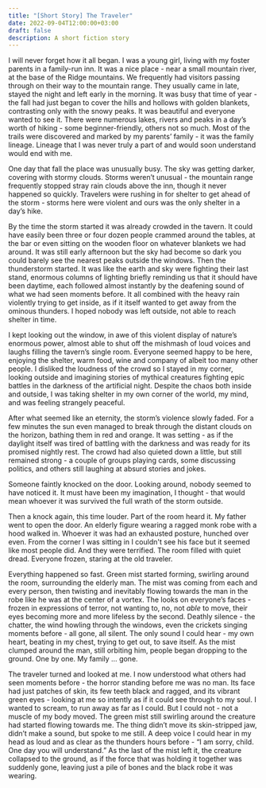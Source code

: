```yaml
---
title: "[Short Story] The Traveler"
date: 2022-09-04T12:00:00+03:00
draft: false
description: A short fiction story
---
```


I will never forget how it all began. I was a young girl, living with my foster parents in a family-run inn. It was a nice place - near a small mountain river, at the base of the Ridge mountains. We frequently had visitors passing through on their way to the mountain range. They usually came in late, stayed the night and left early in the morning. It was busy that time of year - the fall had just began to cover the hills and hollows with golden blankets, contrasting only with the snowy peaks. It was beautiful and everyone wanted to see it. There were numerous lakes, rivers and peaks in a day’s worth of hiking - some beginner-friendly, others not so much. Most of the trails were discovered and marked by my parents’ family - it was the family lineage. Lineage that I was never truly a part of and would soon understand would end with me.

One day that fall the place was unusually busy. The sky was getting darker, covering with stormy clouds. Storms weren’t unusual - the mountain range frequently stopped stray rain clouds above the inn, though it never happened so quickly. Travelers were rushing in for shelter to get ahead of the storm - storms here were violent and ours was the only shelter in a day’s hike.

By the time the storm started it was already crowded in the tavern. It could have easily been three or four dozen people crammed around the tables, at the bar or even sitting on the wooden floor on whatever blankets we had around. It was still early afternoon but the sky had become so dark you could barely see the nearest peaks outside the windows. Then the thunderstorm started. It was like the earth and sky were fighting their last stand, enormous columns of lighting briefly reminding us that it should have been daytime, each followed almost instantly by the deafening sound of what we had seen moments before. It all combined with the heavy rain violently trying to get inside, as if it itself wanted to get away from the ominous thunders. I hoped nobody was left outside, not able to reach shelter in time.

I kept looking out the window, in awe of this violent display of nature’s enormous power, almost able to shut off the mishmash of loud voices and laughs filling the tavern’s single room. Everyone seemed happy to be here, enjoying the shelter, warm food, wine and company of albeit too many other people. I disliked the loudness of the crowd so I stayed in my corner, looking outside and imagining stories of mythical creatures fighting epic battles in the darkness of the artificial night. Despite the chaos both inside and outside, I was taking shelter in my own corner of the world, my mind, and was feeling strangely peaceful.

After what seemed like an eternity, the storm’s violence slowly faded. For a few minutes the sun even managed to break through the distant clouds on the horizon, bathing them in red and orange. It was setting - as if the daylight itself was tired of battling with the darkness and was ready for its promised nightly rest. The crowd had also quieted down a little, but still remained strong - a couple of groups playing cards, some discussing politics, and others still laughing at absurd stories and jokes.

Someone faintly knocked on the door. Looking around, nobody seemed to have noticed it. It must have been my imagination, I thought - that would mean whoever it was survived the full wrath of the storm outside.

Then a knock again, this time louder. Part of the room heard it. My father went to open the door. An elderly figure wearing a ragged monk robe with a hood walked in. Whoever it was had an exhausted posture, hunched over even. From the corner I was sitting in I couldn't see his face but it seemed like most people did. And they were terrified. The room filled with quiet dread. Everyone frozen, staring at the old traveler.

Everything happened so fast. Green mist started forming, swirling around the room, surrounding the elderly man. The mist was coming from each and every person, then twisting and inevitably flowing towards the man in the robe like he was at the center of a vortex. The looks on everyone’s faces - frozen in expressions of terror, not wanting to, no, not *able* to move, their eyes becoming more and more lifeless by the second. Deathly silence - the chatter, the wind howling through the windows, even the crickets singing moments before - all gone, all silent. The only sound I could hear - my own heart, beating in my chest, trying to get out, to save itself. As the mist clumped around the man, still orbiting him, people began dropping to the ground. One by one. My family … gone.

The traveler turned and looked at me. I now understood what others had seen moments before - the horror standing before me was no man. Its face had just patches of skin, its few teeth black and ragged, and its vibrant green eyes - looking at me so intently as if it could see through to my soul. I wanted to scream, to run away as far as I could. But I could not - not a muscle of my body moved. The green mist still swirling around the creature had started flowing towards me. The thing didn’t move its skin-stripped jaw, didn’t make a sound, but spoke to me still. A deep voice I could hear in my head as loud and as clear as the thunders hours before - “I am sorry, child. One day you will understand.” As the last of the mist left it, the creature collapsed to the ground, as if the force that was holding it together was suddenly gone, leaving just a pile of bones and the black robe it was wearing.
